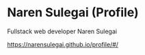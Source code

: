 # Naren Sulegai (Profile)
Fullstack web developer Naren Sulegai

https://narensulegai.github.io/profile/#/
